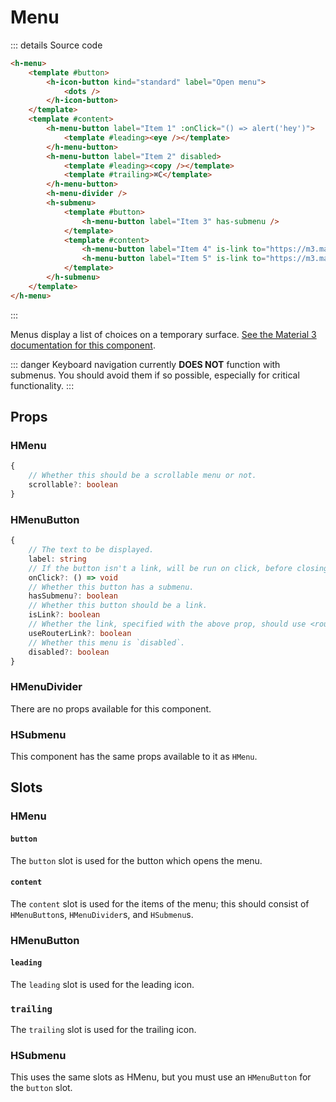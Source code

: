 # Menu

<script setup>
import { HIconButton, HMenu, HMenuButton, HMenuDivider, HSubmenu } from '../../src/'
import Preview from '../Preview.vue'
import Eye from '~icons/mdi/eye-outline'
import Copy from '~icons/mdi/content-copy'
import Pencil from '~icons/mdi/pencil'
import Dots from '~icons/mdi/dots-vertical'

const alert = (msg) => window.alert(msg)
</script>

<preview :options="{}">
    <h-menu>
        <template #button>
            <h-icon-button kind="standard" label="Open menu">
                <dots />
            </h-icon-button>
        </template>
        <template #content>
            <h-menu-button label="Item 1" :onClick="() => alert('hey')">
                <template #leading><eye /></template>
            </h-menu-button>
            <h-menu-button label="Item 2" disabled>
                <template #leading><copy /></template>
                <template #trailing>⌘C</template>
            </h-menu-button>
            <h-menu-divider />
            <h-submenu>
                <template #button>
                    <h-menu-button label="Item 3" has-submenu />
                </template>
                <template #content>
                    <h-menu-button label="Item 4" is-link to="https://m3.material.io" />
                    <h-menu-button label="Item 5" is-link to="https://m3.material.io" disabled />
                </template>
            </h-submenu>
        </template>
    </h-menu>
</preview>

::: details Source code

```html
<h-menu>
    <template #button>
        <h-icon-button kind="standard" label="Open menu">
            <dots />
        </h-icon-button>
    </template>
    <template #content>
        <h-menu-button label="Item 1" :onClick="() => alert('hey')">
            <template #leading><eye /></template>
        </h-menu-button>
        <h-menu-button label="Item 2" disabled>
            <template #leading><copy /></template>
            <template #trailing>⌘C</template>
        </h-menu-button>
        <h-menu-divider />
        <h-submenu>
            <template #button>
                <h-menu-button label="Item 3" has-submenu />
            </template>
            <template #content>
                <h-menu-button label="Item 4" is-link to="https://m3.material.io" />
                <h-menu-button label="Item 5" is-link to="https://m3.material.io" disabled />
            </template>
        </h-submenu>
    </template>
</h-menu>
```

:::

Menus display a list of choices on a temporary surface.
[See the Material 3 documentation for this component][m3-menu].

::: danger
Keyboard navigation currently **DOES NOT** function with submenus. You should
avoid them if so possible, especially for critical functionality.
:::


## Props

### HMenu

```ts
{
    // Whether this should be a scrollable menu or not.
    scrollable?: boolean
}
```

### HMenuButton

```ts
{
    // The text to be displayed.
    label: string
    // If the button isn't a link, will be run on click, before closing.
    onClick?: () => void
    // Whether this button has a submenu.
    hasSubmenu?: boolean
    // Whether this button should be a link.
    isLink?: boolean
    // Whether the link, specified with the above prop, should use <router-link>.
    useRouterLink?: boolean
    // Whether this menu is `disabled`.
    disabled?: boolean
}
```

### HMenuDivider

There are no props available for this component.

### HSubmenu

This component has the same props available to it as `HMenu`.

## Slots

### HMenu

#### `button`

The `button` slot is used for the button which opens the menu.

#### `content`

The `content` slot is used for the items of the menu; this should consist of
`HMenuButton`s, `HMenuDivider`s, and `HSubmenu`s.

### HMenuButton

#### `leading`

The `leading` slot is used for the leading icon.

### `trailing`

The `trailing` slot is used for the trailing icon.

### HSubmenu

This uses the same slots as HMenu, but you must use an `HMenuButton`
for the `button` slot.

[m3-menu]: https://m3.material.io/components/menus/